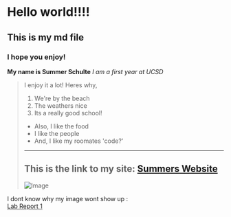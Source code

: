 # Hello world!!!!
## This is my md file
### I hope you enjoy!

**My name is Summer Schulte**
*I am a first year at UCSD*
> I enjoy it a lot! Heres why,
> 1. We're by the beach
> 2. The weathers nice
> 3. Its a really good school!
> - Also, I like the food
> - I like the people
> - And, I like my roomates
> 'code?'
> ---
> This is the link to my site: [Summers Website](https://summerschulte.github.io/summerschulte-cse15l-lab-reports/)
> ---
>  ![Image](mirrorcat.png)
> 
I dont know why my image wont show up :\
[Lab Report 1](https://summerschulte.github.io/summerschulte-cse15l-lab-reports/lab-report-1-week-2.md.)
